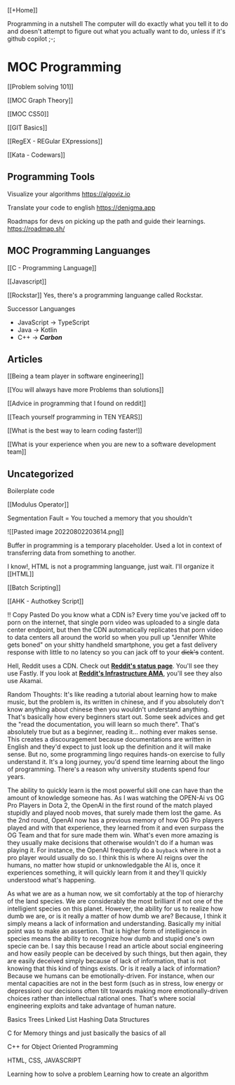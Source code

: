 [[+Home]]                   

Programming in a nutshell
The computer will do exactly what you tell it to do and doesn't attempt to figure out what you actually want to do, unless if it's github copilot ;-;

# MOC Programming

[[Problem solving 101]]

[[MOC Graph Theory]]

[[MOC CS50]]

[[GIT Basics]]

[[RegEX - REGular EXpressions]]

[[Kata - Codewars]]



## Programming Tools
Visualize your algorithms
https://algoviz.io

Translate your code to english
https://denigma.app

Roadmaps for devs on picking up the path and guide their learnings.
https://roadmap.sh/


## MOC Programming Languanges
[[C - Programming Language]]

[[Javascript]]

[[Rockstar]]
Yes, there's a programming languange called Rockstar. 

Successor Languanges
-   JavaScript → TypeScript
-   Java → Kotlin
-   C++ → **_Carbon_**

## Articles

[[Being a team player in software engineering]]

[[You will always have more Problems than solutions]]

[[Advice in programming that I found on reddit]]

[[Teach yourself programming in TEN YEARS]]

[[What is the best way to learn coding faster!]]

[[What is your experience when you are new to a software development team]]


## Uncategorized
Boilerplate code


[[Modulus Operator]]


Segmentation Fault = You touched a memory that you shouldn't


![[Pasted image 20220802203614.png]]

Buffer in programming is a temporary placeholder. Used a lot in context of transferring data from something to another. 

I know!, HTML is not a programming languange, just wait. I'll organize it
[[HTML]]


[[Batch Scripting]]

[[AHK - Authotkey Script]]


!! Copy Pasted
Do you know what a CDN is? Every time you've jacked off to porn on the internet, that single porn video was uploaded to a single data center endpoint, but then the CDN automatically replicates that porn video to data centers all around the world so when you pull up "Jennifer White gets boned" on your shitty handheld smartphone, you get a fast delivery response with little to no latency so you can jack off to your ~~dick's~~ content.

Hell, Reddit uses a CDN. Check out [**Reddit's status page**](https://reddit.statuspage.io). You'll see they use Fastly. If you look at [**Reddit's Infrastructure AMA**](https://www.reddit.com/r/sysadmin/comments/9x577m/were_reddits_infrastructure_team_ask_us_anything/), you'll see they also use Akamai.


Random Thoughts:
It's like reading a tutorial about learning how to make music, but the problem is, its written in chinese, and if you absolutely don't know anything about chinese then you wouldn't understand anything.
That's basically how every beginners start out. Some seek advices and get the "read the documentation, you will learn so much there". That's absolutely true but as a beginner, reading it... nothing ever makes sense. This creates a discouragement because documentations are written in English and they'd expect to just look up the definition and it will make sense. But no, some programming lingo requires hands-on exercise to fully understand it. 
It's a long journey, you'd spend time learning about the lingo of programming. There's a reason why university students spend four years. 



The ability to quickly learn is the most powerful skill one can have than the amount of knowledge someone has. 
As I was watching the OPEN-Ai vs OG Pro Players in Dota 2, the OpenAI in the first round of the match played stupidly and played noob moves, that surely made them lost the game. As the 2nd round, OpenAI now has a previous memory of how OG Pro players played and with that experience, they learned from it and even surpass the OG Team and that for sure made them win. What's even more amazing is they usually make decisions that otherwise wouldn't do if a human was playing it. For instance, the OpenAI frequently do a `buyback` where in not a pro player would usually do so.
I think this is where AI reigns over the humans, no matter how stupid or unknowledgable the AI is, once it experiences something, it will quickly learn from it and they'll quickly understood what's happening.


As what we are as a human now, we sit comfortably at the top of hierarchy of the land species. We are considerably the most brilliant if not one of the intelligient species on this planet. However, the ability for us to realize how dumb we are, or is it really a matter of how dumb we are? Because, I think it simply means a lack of information and understanding. Basically my initial point was to make an assertion. That is higher form of intelligience in species means the ability to recognize how dumb and stupid one's own specie can be. I say this because I read an article about social engineering and how easily people can be deceived by such things, but then again, they are easily deceived simply because of lack of information, that is not knowing that this kind of things exists. Or is it really a lack of information? Because we humans can be emotionally-driven. For instance, when our mental capacities are not in the best form (such as in stress, low energy or depression) our decisions often tilt towards making more emotionally-driven choices rather than intellectual rational ones. That's where social engineering exploits and take advantage of human nature.       



Basics
Trees
Linked List
Hashing
Data Structures


C for Memory things and just basically the basics of all


C++ for Object Oriented Programming


HTML, CSS, JAVASCRIPT



Learning how to solve a problem
	Learning how to create an algorithm
